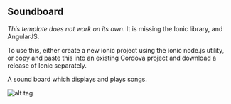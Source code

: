 ## Soundboard

*This template does not work on its own*. It is missing the Ionic library, and AngularJS.

To use this, either create a new ionic project using the ionic node.js utility, or copy and paste this into an existing Cordova project and download a release of Ionic separately.

A sound board which displays and plays songs.

![alt tag](https://raw.github.com/woemike/SoundBoard/master/image.png)